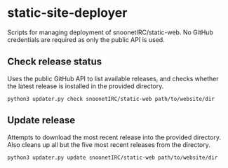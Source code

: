 # static-site-deployer

Scripts for managing deployment of snoonetIRC/static-web. No GitHub credentials
are required as only the public API is used.

## Check release status

Uses the public GitHub API to list available releases, and checks whether the
latest release is installed in the provided directory.

```
python3 updater.py check snoonetIRC/static-web path/to/website/dir
```

## Update release

Attempts to download the most recent release into the provided directory. Also
cleans up all but the five most recent releases from the directory.

```
python3 updater.py update snoonetIRC/static-web path/to/website/dir
```
